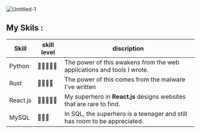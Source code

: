 
![Untitled-1](https://user-images.githubusercontent.com/93470832/211223663-9b539edd-9e83-4232-96a2-8ddf58d4f983.png)

## My Skils :

| Skill  | skill level | discription |
| ------------- | ------------- | ------------- |
| Python  | 👾👾👾👾👾  | The power of this awakens from the web applications and tools I wrote. |
| Rust  | 👾👾👾👾  | The power of this comes from the malware I've written |
| React.js  | 👾👾👾👾👾  | My superhero in <b>React.js</b> designs websites that are rare to find. |
| MySQL  | 👾👾👾  | In SQL, the superhero is a teenager and still has room to be appreciated. |

